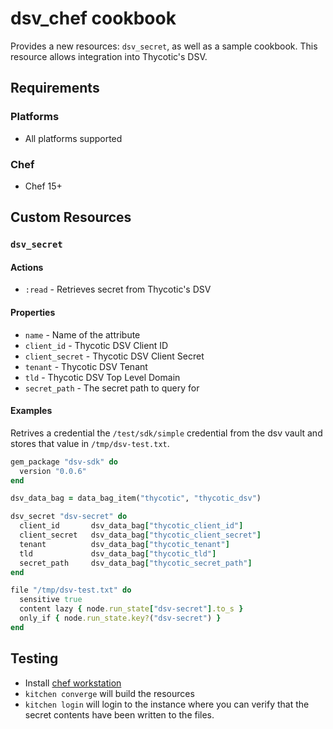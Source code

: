 # dsv_chef cookbook

Provides a new resources: `dsv_secret`, as well as a sample cookbook. This resource allows integration into Thycotic's DSV.

## Requirements

### Platforms

- All platforms supported

### Chef

- Chef 15+

## Custom Resources

### `dsv_secret`

#### Actions

- `:read` - Retrieves secret from Thycotic's DSV

#### Properties

- `name` - Name of the attribute
- `client_id` - Thycotic DSV Client ID
- `client_secret` - Thycotic DSV Client Secret
- `tenant` - Thycotic DSV Tenant
- `tld` - Thycotic DSV Top Level Domain
- `secret_path` - The secret path to query for

#### Examples

Retrives a credential the `/test/sdk/simple` credential from the dsv vault and stores that value in `/tmp/dsv-test.txt`.

```ruby
gem_package "dsv-sdk" do
  version "0.0.6"
end

dsv_data_bag = data_bag_item("thycotic", "thycotic_dsv")

dsv_secret "dsv-secret" do
  client_id       dsv_data_bag["thycotic_client_id"]
  client_secret   dsv_data_bag["thycotic_client_secret"]
  tenant          dsv_data_bag["thycotic_tenant"]
  tld             dsv_data_bag["thycotic_tld"]
  secret_path     dsv_data_bag["thycotic_secret_path"]
end

file "/tmp/dsv-test.txt" do
  sensitive true
  content lazy { node.run_state["dsv-secret"].to_s }
  only_if { node.run_state.key?("dsv-secret") }
end
```

## Testing

- Install [chef workstation](https://docs.chef.io/workstation/install_workstation/)
- `kitchen converge` will build the resources
- `kitchen login` will login to the instance where you can verify that the secret contents have been written to the files.

